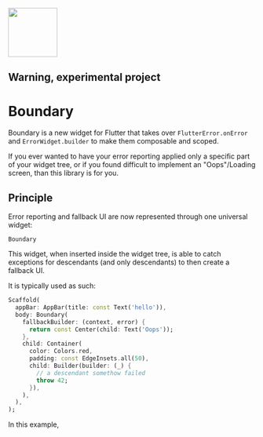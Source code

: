 <img
    src="https://cdn0.iconfinder.com/data/icons/poison-symbol/66/30-512.png"
    width="100px"
/> <h2>Warning, experimental project</h2>

# Boundary

Boundary is a new widget for Flutter that takes over `FlutterError.onError` and
`ErrorWidget.builder` to make them composable and scoped.

If you ever wanted to have your error reporting applied only a specific part of
your widget tree, or if you found difficult to implement an "Oops"/Loading
screen, than this library is for you.

## Principle

Error reporting and fallback UI are now represented through one universal widget:

`Boundary`

This widget, when inserted inside the widget tree, is able to catch exceptions
for descendants (and only descendants) to then create a fallback UI.

It is typically used as such:

```dart
Scaffold(
  appBar: AppBar(title: const Text('hello')),
  body: Boundary(
    fallbackBuilder: (context, error) {
      return const Center(child: Text('Oops'));
    },
    child: Container(
      color: Colors.red,
      padding: const EdgeInsets.all(50),
      child: Builder(builder: (_) {
        // a descendant somethow failed
        throw 42;
      }),
    ),
  ),
);
```

In this example,
